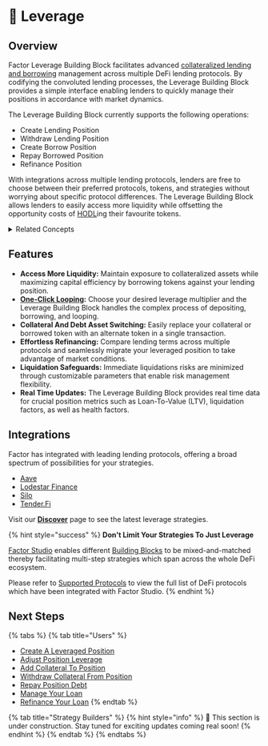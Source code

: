 # 🔄 Leverage

## Overview

Factor Leverage Building Block facilitates advanced [collateralized lending and borrowing](concepts/collateralized-lending-and-borrowing.md) management across multiple DeFi lending protocols. By codifying the convoluted lending processes, the Leverage Building Block provides a simple interface enabling lenders to quickly manage their positions in accordance with market dynamics.

The Leverage Building Block currently supports the following operations:

* Create Lending Position
* Withdraw Lending Position
* Create Borrow Position
* Repay Borrowed Position
* Refinance Position

With integrations across multiple lending protocols, lenders are free to choose between their preferred protocols, tokens, and strategies without worrying about specific protocol differences. The Leverage Building Block allows lenders to easily access more liquidity while offsetting the opportunity costs of [HODL](https://www.investopedia.com/terms/h/hodl.asp)ing their favourite tokens.

<details>

<summary>Related Concepts</summary>

* [Collateralized Lending](concepts/collateralized-lending-and-borrowing.md)
* [Looping](concepts/looping.md)

</details>

## Features

* **Access More Liquidity:** Maintain exposure to collateralized assets while maximizing capital efficiency by borrowing tokens against your lending position.
* [**One-Click Looping**](concepts/looping.md#one-click-looping)**:** Choose your desired leverage multiplier and the Leverage Building Block handles the complex process of depositing, borrowing, and looping.
* **Collateral And Debt Asset Switching:** Easily replace your collateral or borrowed token with an alternate token in a single transaction.
* **Effortless Refinancing:** Compare lending terms across multiple protocols and seamlessly migrate your leveraged position to take advantage of market conditions.
* **Liquidation Safeguards:** Immediate liquidations risks are minimized through customizable parameters that enable risk management flexibility.
* **Real Time Updates:** The Leverage Building Block provides real time data for crucial position metrics such as Loan-To-Value (LTV), liquidation factors, as well as health factors.

## Integrations

Factor has integrated with leading lending protocols, offering a broad spectrum of possibilities for your strategies.

* [Aave](https://aave.com/)
* [Lodestar Finance](https://www.lodestarfinance.io/)
* [Silo](https://www.silo.finance/)
* [Tender.Fi](https://www.tender.fi/)

Visit our [**Discover**](https://app.factor.fi/discover) page to see the latest leverage strategies.

{% hint style="success" %}
**Don't Limit Your Strategies To Just Leverage**

[Factor Studio](../../solutions/factor-studio.md) enables different [Building Blocks](../factor-building-blocks.md) to be mixed-and-matched thereby facilitating multi-step strategies which span across the whole DeFi ecosystem.

Please refer to [Supported Protocols](../../getting-started/supported-protocols.md) to view the full list of DeFi protocols which have been integrated with Factor Studio.
{% endhint %}

## Next Steps

{% tabs %}
{% tab title="Users" %}
* [Create A Leveraged Position](../../solutions/studio-discover/leverage-user-guides/create-a-leveraged-position.md)
* [Adjust Position Leverage](../../solutions/studio-discover/leverage-user-guides/adjust-position-leverage.md)
* [Add Collateral To Position](../../solutions/studio-discover/leverage-user-guides/add-collateral-to-position.md)
* [Withdraw Collateral From Position](../../solutions/studio-discover/leverage-user-guides/withdraw-collateral-from-position.md)
* [Repay Position Debt](../../solutions/studio-discover/leverage-user-guides/repay-position-debt.md)
* [Manage Your Loan](broken-reference)
* [Refinance Your Loan](broken-reference)
{% endtab %}

{% tab title="Strategy Builders" %}
{% hint style="info" %}
:construction: This section is under construction. Stay tuned for exciting updates coming real soon!
{% endhint %}
{% endtab %}
{% endtabs %}
